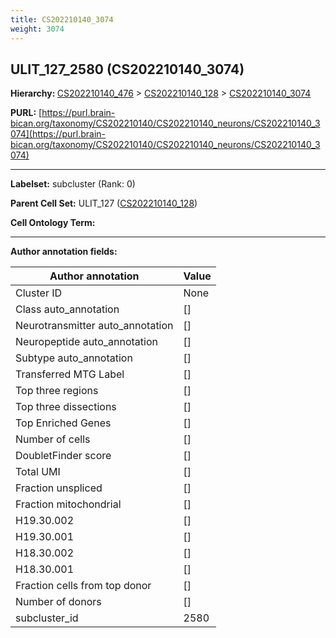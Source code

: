 ```yaml
---
title: CS202210140_3074
weight: 3074
---
```

## ULIT_127_2580 (CS202210140_3074)
<b>Hierarchy: </b>
[CS202210140_476](../CS202210140_476) >
[CS202210140_128](../CS202210140_128) >
[CS202210140_3074](../CS202210140_3074)

**PURL:** [https://purl.brain-bican.org/taxonomy/CS202210140/CS202210140_neurons/CS202210140_3074](https://purl.brain-bican.org/taxonomy/CS202210140/CS202210140_neurons/CS202210140_3074)

---


**Labelset:** subcluster (Rank: 0)

**Parent Cell Set:** ULIT_127 ([CS202210140_128](../CS202210140_128))



**Cell Ontology Term:** 

[MARKER GENES.]: #


---

[TRANSFERRED ANNOTATIONS.]: #


[AUTHOR ANNOTATION FIELDS.]: #


**Author annotation fields:**

| Author annotation | Value |
|-------------------|-------|
|Cluster ID|None|
|Class auto_annotation|[]|
|Neurotransmitter auto_annotation|[]|
|Neuropeptide auto_annotation|[]|
|Subtype auto_annotation|[]|
|Transferred MTG Label|[]|
|Top three regions|[]|
|Top three dissections|[]|
|Top Enriched Genes|[]|
|Number of cells|[]|
|DoubletFinder score|[]|
|Total UMI|[]|
|Fraction unspliced|[]|
|Fraction mitochondrial|[]|
|H19.30.002|[]|
|H19.30.001|[]|
|H18.30.002|[]|
|H18.30.001|[]|
|Fraction cells from top donor|[]|
|Number of donors|[]|
|subcluster_id|2580|
